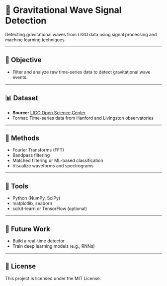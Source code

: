 # 🌊 Gravitational Wave Signal Detection

Detecting gravitational waves from LIGO data using signal processing and machine learning techniques.

---

## 🧭 Objective

- Filter and analyze raw time-series data to detect gravitational wave events.

---

## 📊 Dataset

- **Source:** [LIGO Open Science Center](https://www.gw-openscience.org/data/)
- Format: Time-series data from Hanford and Livingston observatories

---

## 🧠 Methods

- Fourier Transforms (FFT)
- Bandpass filtering
- Matched filtering or ML-based classification
- Visualize waveforms and spectrograms

---

## 🔧 Tools

- Python (NumPy, SciPy)
- matplotlib, seaborn
- scikit-learn or TensorFlow (optional)

---

## 🌌 Future Work

- Build a real-time detector
- Train deep learning models (e.g., RNNs)

---

## 📜 License

This project is licensed under the MIT License.

